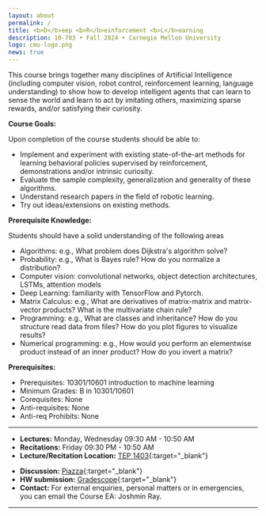 ```yaml
---
layout: about
permalink: /
title: <b>D</b>eep <b>R</b>einforcement <b>L</b>earning
description: 10-703 • Fall 2024 • Carnegie Mellon University
logo: cmu-logo.png
news: true
---
```


This course brings together many disciplines of Artificial Intelligence (including computer vision, robot control, reinforcement learning, language understanding) to show how to develop intelligent agents that can learn to sense the world and learn to act by imitating others, maximizing sparse rewards, and/or satisfying their curiosity.

**Course Goals:**

Upon completion of the course students should be able to:
- Implement and experiment with existing state-of-the-art methods for learning behavioral policies supervised by reinforcement, demonstrations and/or intrinsic curiosity.
- Evaluate the sample complexity, generalization and generality of these algorithms.
- Understand research papers in the field of robotic learning.
- Try out ideas/extensions on existing methods.

**Prerequisite Knowledge:**

Students should have a solid understanding of the following areas
- Algorithms: e.g., What problem does Dijkstra's algorithm solve?
- Probability: e.g., What is Bayes rule? How do you normalize a distribution?
- Computer vision: convolutional networks, object detection architectures, LSTMs, attention models
- Deep Learning: familiarity  with TensorFlow and Pytorch.
- Matrix Calculus: e.g., What are derivatives of matrix-matrix and matrix-vector products? What is the multivariate chain rule?
- Programming: e.g., What are classes and inheritance? How do you structure read data from files? How do you plot figures to visualize results?
- Numerical programming: e.g., How would you perform an elementwise product instead of an inner product? How do you invert a matrix?

**Prerequisites:**
- Prerequisites: 10301/10601 introduction to machine learning
- Minimum Grades: B in 10301/10601
- Corequisites: None
- Anti-requisites: None
- Anti-req Prohibits: None

***

- **Lectures:** Monday, Wednesday 09:30 AM - 10:50 AM
- **Recitations:** Friday 09:30 PM - 10:50 AM
- **Lecture/Recitation Location:** [TEP 1403](https://www.google.com/maps/place/Tepper+School+of+Business/@40.4449438,-79.9478117,17z/data=!4m10!1m2!2m1!1sTEPPER+1403!3m6!1s0x8834f21f58679a9f:0xa4dc782d726fd9ee!8m2!3d40.4450795!4d-79.9453962!15sCgtURVBQRVIgMTQwM1oNIgt0ZXBwZXIgMTQwM5IBD2J1c2luZXNzX3NjaG9vbJoBJENoZERTVWhOTUc5blMwVkpRMEZuU1VOU09HTXlVVEozUlJBQuABAA!16zL20vMDFxMnYx?entry=ttu&g_ep=EgoyMDI0MDgyMS4wIKXMDSoASAFQAw%3D%3D){:target="\_blank"}
<!-- - **Office Hours Location:** [Gates-Hillman Center 8228](https://goo.gl/maps/74vUj6uoaTTzYM937){:target="\_blank"} -->
- **Discussion:** [Piazza](https://piazza.com){:target="\_blank"}
- **HW submission:** [Gradescope](https://www.gradescope.com){:target="\_blank"}
- **Contact:** For external enquiries, personal matters or in emergencies, you can email the Course EA: Joshmin Ray.

***
